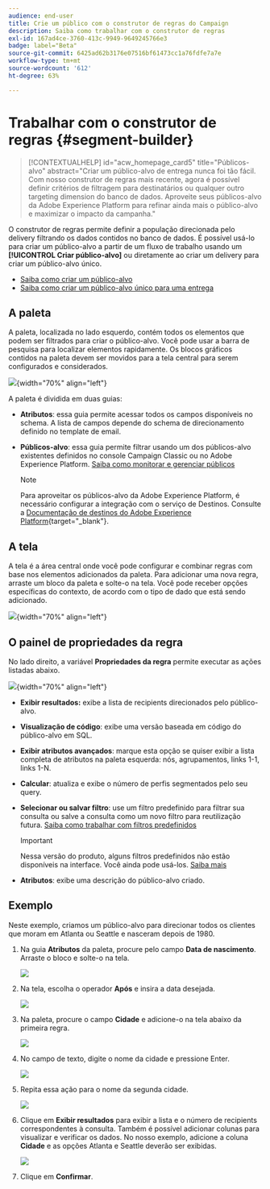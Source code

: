 ```yaml
---
audience: end-user
title: Crie um público com o construtor de regras do Campaign
description: Saiba como trabalhar com o construtor de regras
exl-id: 167ad4ce-3760-413c-9949-9649245766e3
badge: label="Beta"
source-git-commit: 6425ad62b3176e07516bf61473cc1a76fdfe7a7e
workflow-type: tm+mt
source-wordcount: '612'
ht-degree: 63%

---
```


# Trabalhar com o construtor de regras {#segment-builder}

>[!CONTEXTUALHELP]
>id="acw_homepage_card5"
>title="Públicos-alvo"
>abstract="Criar um público-alvo de entrega nunca foi tão fácil. Com nosso construtor de regras mais recente, agora é possível definir critérios de filtragem para destinatários ou qualquer outro targeting dimension do banco de dados. Aproveite seus públicos-alvo da Adobe Experience Platform para refinar ainda mais o público-alvo e maximizar o impacto da campanha."

O construtor de regras permite definir a população direcionada pelo delivery filtrando os dados contidos no banco de dados. É possível usá-lo para criar um público-alvo a partir de um fluxo de trabalho usando um **[!UICONTROL Criar público-alvo]** ou diretamente ao criar um delivery para criar um público-alvo único.

* [Saiba como criar um público-alvo](create-audience.md)
* [Saiba como criar um público-alvo único para uma entrega](one-time-audience.md)

## A paleta

A paleta, localizada no lado esquerdo, contém todos os elementos que podem ser filtrados para criar o público-alvo. Você pode usar a barra de pesquisa para localizar elementos rapidamente. Os blocos gráficos contidos na paleta devem ser movidos para a tela central para serem configurados e considerados.

![](assets/segment-builder2.png){width="70%" align="left"}

A paleta é dividida em duas guias:

* **Atributos**: essa guia permite acessar todos os campos disponíveis no schema. A lista de campos depende do schema de direcionamento definido no template de email.

* **Públicos-alvo**: essa guia permite filtrar usando um dos públicos-alvo existentes definidos no console Campaign Classic ou no Adobe Experience Platform. [Saiba como monitorar e gerenciar públicos](manage-audience.md)

  >[!NOTE]
  >
  >Para aproveitar os públicos-alvo da Adobe Experience Platform, é necessário configurar a integração com o serviço de Destinos. Consulte a [Documentação de destinos do Adobe Experience Platform](https://experienceleague.adobe.com/docs/experience-platform/destinations/home.html?lang=pt-BR){target="_blank"}.

## A tela

A tela é a área central onde você pode configurar e combinar regras com base nos elementos adicionados da paleta. Para adicionar uma nova regra, arraste um bloco da paleta e solte-o na tela. Você pode receber opções específicas do contexto, de acordo com o tipo de dado que está sendo adicionado.

![](assets/segment-builder4.png){width="70%" align="left"}

## O painel de propriedades da regra

No lado direito, a variável **Propriedades da regra** permite executar as ações listadas abaixo.

![](assets/segment-builder5.png){width="70%" align="left"}

* **Exibir resultados:** exibe a lista de recipients direcionados pelo público-alvo.
* **Visualização de código**: exibe uma versão baseada em código do público-alvo em SQL.
* **Exibir atributos avançados**: marque esta opção se quiser exibir a lista completa de atributos na paleta esquerda: nós, agrupamentos, links 1-1, links 1-N.
* **Calcular**: atualiza e exibe o número de perfis segmentados pelo seu query.
* **Selecionar ou salvar filtro**: use um filtro predefinido para filtrar sua consulta ou salve a consulta como um novo filtro para reutilização futura. [Saiba como trabalhar com filtros predefinidos](../get-started/predefined-filters.md)

  >[!IMPORTANT]
  >
  >Nessa versão do produto, alguns filtros predefinidos não estão disponíveis na interface. Você ainda pode usá-los. [Saiba mais](../get-started/guardrails.md#predefined-filters-filters-guardrails-limitations)

* **Atributos**: exibe uma descrição do público-alvo criado.

## Exemplo

Neste exemplo, criamos um público-alvo para direcionar todos os clientes que moram em Atlanta ou Seattle e nasceram depois de 1980.

1. Na guia **Atributos** da paleta, procure pelo campo **Data de nascimento**. Arraste o bloco e solte-o na tela.

   ![](assets/segment-builder6.png)

1. Na tela, escolha o operador **Após** e insira a data desejada.

   ![](assets/segment-builder7.png)

1. Na paleta, procure o campo **Cidade** e adicione-o na tela abaixo da primeira regra.

   ![](assets/segment-builder8.png)

1. No campo de texto, digite o nome da cidade e pressione Enter.

   ![](assets/segment-builder9.png)

1. Repita essa ação para o nome da segunda cidade.

   ![](assets/segment-builder10.png)

1. Clique em **Exibir resultados** para exibir a lista e o número de recipients correspondentes à consulta. Também é possível adicionar colunas para visualizar e verificar os dados. No nosso exemplo, adicione a coluna **Cidade** e as opções Atlanta e Seattle deverão ser exibidas.

   ![](assets/segment-builder11.png)

1. Clique em **Confirmar**.